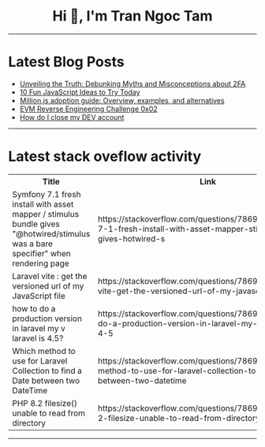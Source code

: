 <h1 align="center">Hi 👋, I'm Tran Ngoc Tam</h1>

---

# Latest Blog Posts 
<!-- BLOG-POST-LIST:START -->
- [Unveiling the Truth: Debunking Myths and Misconceptions about 2FA](https://dev.to/verifyvault/unveiling-the-truth-debunking-myths-and-misconceptions-about-2fa-2a1f)
- [10 Fun JavaScript Ideas to Try Today](https://dev.to/mukeshb/10-fun-javascript-ideas-to-try-today-1gha)
- [Million.js adoption guide: Overview, examples, and alternatives](https://dev.to/logrocket/millionjs-adoption-guide-overview-examples-and-alternatives-hc4)
- [EVM Reverse Engineering Challenge 0x02](https://dev.to/gealber/evm-reverse-engineering-challenge-0x02-5o4)
- [How do I close my DEV account](https://dev.to/michael_riat_4fd70bc4717e/how-do-i-close-my-dev-account-3lk)
<!-- BLOG-POST-LIST:END -->

---

# Latest stack oveflow activity
<table>
  <tr><th>Title</th><th>Link</th></tr>
  <!-- STACKOVERFLOW:START --><tr><td>Symfony 7.1 fresh install with asset mapper / stimulus bundle gives &quot;@hotwired/stimulus was a bare specifier&quot; when rendering page</td><td>https://stackoverflow.com/questions/78698391/symfony-7-1-fresh-install-with-asset-mapper-stimulus-bundle-gives-hotwired-s</td></tr><tr><td>Laravel vite : get the versioned url of my JavaScript file</td><td>https://stackoverflow.com/questions/78698302/laravel-vite-get-the-versioned-url-of-my-javascript-file</td></tr><tr><td>how to do a production version in laravel my v laravel is 4.5?</td><td>https://stackoverflow.com/questions/78698068/how-to-do-a-production-version-in-laravel-my-v-laravel-is-4-5</td></tr><tr><td>Which method to use for Laravel Collection to find a Date between two DateTime</td><td>https://stackoverflow.com/questions/78698005/which-method-to-use-for-laravel-collection-to-find-a-date-between-two-datetime</td></tr><tr><td>PHP 8.2 filesize&lpar;&rpar; unable to read from directory</td><td>https://stackoverflow.com/questions/78697991/php-8-2-filesize-unable-to-read-from-directory</td></tr><!-- STACKOVERFLOW:END -->
</table>

---


